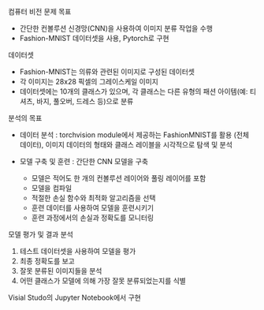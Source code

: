컴퓨터 비전 문제 목표 
- 간단한 컨볼루션 신경망(CNN)을 사용하여 이미지 분류 작업을 수행
- Fashion-MNIST 데이터셋을 사용, Pytorch로 구현

데이터셋
- Fashion-MNIST는 의류와 관련된 이미지로 구성된 데이터셋
-  각 이미지는 28x28 픽셀의 그레이스케일 이미지
-  데이터셋에는 10개의 클래스가 있으며, 각 클래스는 다른 유형의 패션 아이템(예: 티셔츠, 바지, 풀오버, 드레스 등)으로 분류

분석의 목표
- 데이터 분석
  : torchvision module에서 제공하는 FashionMNIST를 활용 (전체 데이터), 이미지 데이터의 형태와 클래스 레이블을 시각적으로 탐색 및 분석

- 모델 구축 및 훈련 : 간단한 CNN 모델을 구축
  - 모델은 적어도 한 개의 컨볼루션 레이어와 풀링 레이어를 포함
  - 모델을 컴파일
  - 적절한 손실 함수와 최적화 알고리즘을 선택
  - 훈련 데이터를 사용하여 모델을 훈련시키기
  - 훈련 과정에서의 손실과 정확도를 모니터링

모델 평가 및 결과 분석
  1. 테스트 데이터셋을 사용하여 모델을 평가
  2. 최종 정확도를 보고
  3. 잘못 분류된 이미지들을 분석
  4. 어떤 클래스가 모델에 의해 가장 잘못 분류되었는지를 식별

Visial Studo의 Jupyter Notebook에서 구현

